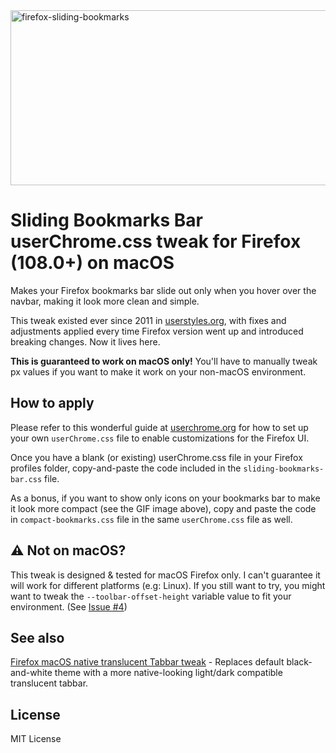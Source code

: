 <img src="https://user-images.githubusercontent.com/2870726/211247400-8aacc5c1-c94f-43fa-ac7b-2ecb036277ea.png" alt="firefox-sliding-bookmarks" width="540" height="280" />


# Sliding Bookmarks Bar userChrome.css tweak for Firefox (108.0+) on macOS

Makes your Firefox bookmarks bar slide out only when you hover over the navbar, making it look more clean and simple.

This tweak existed ever since 2011 in [userstyles.org](https://userstyles.org/styles/48051/firefox-sliding-bookmarks-bar-mac), with fixes and adjustments applied every time Firefox version went up and introduced breaking changes. Now it lives here.

**This is guaranteed to work on macOS only!**
You'll have to manually tweak px values if you want to make it work on your non-macOS environment.

## How to apply

Please refer to this wonderful guide at [userchrome.org](https://www.userchrome.org/how-create-userchrome-css.html) for how to set up your own `userChrome.css` file to enable customizations for the Firefox UI.

Once you have a blank (or existing) userChrome.css file in your Firefox profiles folder, copy-and-paste the code included in the `sliding-bookmarks-bar.css` file. 

As a bonus, if you want to show only icons on your bookmarks bar to make it look more compact (see the GIF image above), copy and paste the code in `compact-bookmarks.css` file in the same `userChrome.css` file as well.

## ⚠️ Not on macOS?
This tweak is designed & tested for macOS Firefox only. I can't guarantee it will work for different platforms (e.g: Linux). If you still want to try, you might want to tweak the `--toolbar-offset-height` variable value to fit your environment. (See [Issue #4](https://github.com/zvuc/firefox-sliding-bookmarks-bar/issues/4))

## See also
[Firefox macOS native translucent Tabbar tweak](https://github.com/zvuc/firefox-macos-native-tabbar) - Replaces default black-and-white theme with a more native-looking light/dark compatible translucent tabbar.

## License
MIT License
